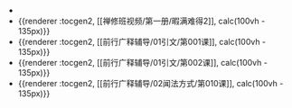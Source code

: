 -
- {{renderer :tocgen2, [[禅修班视频/第一册/暇满难得2]], calc(100vh - 135px)}}
- {{renderer :tocgen2, [[前行广释辅导/01引文/第001课]], calc(100vh - 135px)}}
- {{renderer :tocgen2, [[前行广释辅导/01引文/第002课]], calc(100vh - 135px)}}
- {{renderer :tocgen2, [[前行广释辅导/02闻法方式/第010课]], calc(100vh - 135px)}}